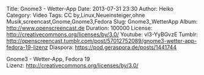 Title: Gnome3 - Wetter-App
Date: 2013-07-31 23:30
Author: Heiko
Category: Video
Tags: CC by,Linux,Neueinsteiger,ohne Musik,screencast,Gnome,Gnome3,Fedora
Slug: Gnome3_WetterApp
Album: http://www.openscreencast.de
Duration: 100000
License: http://creativecommons.org/licenses/by/3.0/
Youtube: vl3-YyBGvzE
Tumblr: http://openscreencast.tumblr.com/post/57012752089/gnome3-wetter-app-fedora-19-lizenz
Diaspora: https://pod.geraspora.de/posts/1441744

Gnome3 - Wetter-App, Fedora 19  
Lizenz: <http://creativecommons.org/licenses/by/3.0/>

